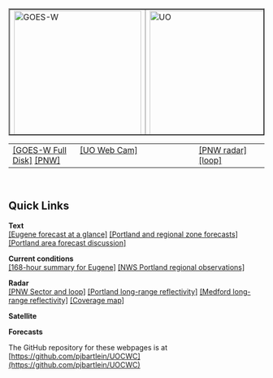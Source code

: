 <table style="text-align: left; width: 100%; height: 250px" border="2" cellpadding="0" cellspacing="1">
	<tbody>
		<tr>
			<td style="vertical-align: top; width: 26%;">
				<img src="https://cdn.star.nesdis.noaa.gov/GOES17/ABI/GIFS/GOES17-PNW-GEOCOLOR-600x600.gif" 					alt="GOES-W" width="250" height="250"> <br>
			</td>
			<td style="vertical-align: top; width: 46%;">
				<img src="http://webcam.uoregon.edu/oneshotimage1" alt="UO"
					width="440" height="250"> <br>
			</td>
			<td style="vertical-align: top; width: 27%;">
				<img src="https://radar.weather.gov/Conus/RadarImg/pacnorthwest.gif" alt="UO"
					width="260" height="250"> <br> 
			</td>
		</tr>
	</tbody>
</table>

<table style="text-align: left; width: 100%;" border="0" cellpadding="0" cellspacing="1">
	<tbody>
		<tr>
			<td style="vertical-align: top; width: 26%;">
				<a href="https://www.star.nesdis.noaa.gov/GOES/fulldisk_band.php?sat=G17&band=GEOCOLOR&length=12">[GOES-W Full Disk]</a>
		        <a href="https://www.star.nesdis.noaa.gov/GOES/sector_band.php?sat=G17&sector=pnw&band=GEOCOLOR&length=12">[PNW]</a>			</td>
			<td style="vertical-align: top; width: 46%;">
				<a href="http://webcam.uoregon.edu/oneshotimage1">[UO Web Cam]</a>
			</td>
			<td style="vertical-align: top; width: 27%;">
				<a href="http://radar.weather.gov/Conus/pacnorthwest_lite.php">[PNW radar]</a>
				<a href="https://radar.weather.gov/Conus/pacnorthwest_lite_loop.php">[loop]</a>
			</td>
		</tr>
	</tbody>
</table>
<br>

## Quick Links 
 
**Text**  
[[Eugene forecast at a glance]](http://forecast.weather.gov/MapClick.php?lon=-123.09952036132812&lat=44.14161867128607#.V0Mx9eSBkfg) 
[[Portland and regional zone forecasts]](https://www.wrh.noaa.gov/pqr/forecasts.php)
[[Portland area forecast discussion]](http://www.wrh.noaa.gov/total_forecast/getprod.php?prod=XXXAFDPQR&wfo=PQR)

**Current conditions**  
[[168-hour summary for Eugene]](http://www.wrh.noaa.gov/mesowest/getobext.php?wfo=pqr&sid=KEUG&num=168&raw=0&dbn=m)
[[NWS Portland regional observations]](http://www.wrh.noaa.gov/pqr/observations.php)

**Radar**  
[[PNW Sector and loop]](http://radar.weather.gov/Conus/pacnorthwest_lite.php)
[[Portland long-range reflectivity]](https://radar.weather.gov/radar_lite.php?rid=rtx&product=N0Z&loop=yes)
[[Medford long-range reflectivity]](https://radar.weather.gov/radar_lite.php?rid=max&product=N0Z&loop=yes)
[[Coverage map]](https://www.roc.noaa.gov/wsr88d/Images/USACoverageBoB10kFt.png)

**Satellite**

**Forecasts**


The GitHub repository for these webpages is at [https://github.com/pjbartlein/UOCWC](https://github.com/pjbartlein/UOCWC)  

